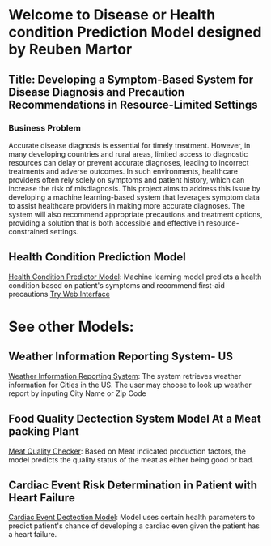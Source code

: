 # Welcome to Disease or Health condition Prediction Model designed by Reuben Martor

## Title: Developing a Symptom-Based System for Disease Diagnosis and Precaution Recommendations in Resource-Limited Settings 
### Business Problem 
Accurate disease diagnosis is essential for timely treatment. However, in many developing countries and rural areas, limited access to diagnostic resources can delay or prevent accurate diagnoses, leading to incorrect treatments and adverse outcomes. In such environments, healthcare providers often rely solely on symptoms and patient history, which can increase the risk of misdiagnosis. 
This project aims to address this issue by developing a machine learning-based system that leverages symptom data to assist healthcare providers in making more accurate diagnoses. The system will also recommend appropriate precautions and treatment options, providing a solution that is both accessible and effective in resource-constrained settings. 


## Health Condition Prediction Model 
[Health Condition Predictor Model](https://github.com/wuahmartor/portfolio/blob/main/diseasePredictionSystem/disease_prediction.ipynb): Machine learning model predicts a health condition based on patient's symptoms and recommend first-aid precautions
[Try Web Interface]( http://192.168.12.76:8501)



# See other Models:
## Weather Information Reporting System- US 
[Weather Information Reporting System](https://github.com/wuahmartor/portfolio/blob/main/weatherReportSystem/weatherReportSystem.py):
The system retrieves weather information for Cities in the US. The user may choose to look up weather report by inputing City Name or Zip Code



## Food Quality Dectection System Model At a Meat packing Plant


[Meat Quality Checker](
https://github.com/wuahmartor/portfolio/blob/main/foodQualityDetectionSystem/foodQualityDectection.ipynb): Based on Meat indicated production factors, the model predicts the quality status of the meat as either being good or bad. 


## Cardiac Event Risk Determination in Patient with Heart Failure 
[Cardiac Event Dectection Model](https://github.com/wuahmartor/portfolio/blob/main/heartFailurePredictionModel/heartFailurePrediction.ipynb): Model uses certain health parameters to predict patient's chance of developing a cardiac even given the patient has a heart failure. 
